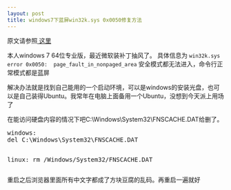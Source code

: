 ```yaml
---
layout: post
title: windows7下蓝屏win32k.sys 0x0050修复方法
---
```

<p>原文请参照<a href="http://answers.microsoft.com/en-us/windows/forum/windows_7-windows_update/blue-screen-stop-0x50-after-applying-update/6da4d264-02d8-458e-89e2-a78fe68766fd"> 这里</a></p>
<p>
本人windows 7 64位专业版，最近微软装补丁抽风了。
具体信息为
<code>win32k.sys error 0x0050:  page_fault_in_nonpaged_area</code>
安全模式都无法进入，命令行正常模式都是蓝屏
</p>

解决办法就是找到自己能用的一个启动环境，可以是windows的安装光盘，也可以是自己装得Ubuntu。我常年在电脑上面备用一个Ubuntu，没想到今天派上用场了

<p>在能访问硬盘内容的情况下吧C:\Windows\System32\FNSCACHE.DAT给删了。
</p>
<pre>windows:
del C:\Windows\System32\FNSCACHE.DAT


linux:
rm /Windows/System32/FNSCACHE.DAT
</pre>

重启之后浏览器里面所有中文字都成了方块豆腐的乱码。再重启一遍就好